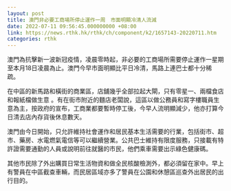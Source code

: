 ```yaml
---
layout: post
title: 澳門非必要工商場所停止運作一周　市面明顯冷清人流減
date: 2022-07-11 09:56:45.000000000 +08:00
link: https://news.rthk.hk/rthk/ch/component/k2/1657143-20220711.htm
categories: rthk
---
```


澳門為抗擊新一波新冠疫情，凌晨零時起，非必要的工商場所需要停止運作一星期至本月18日凌晨為止。澳門今早市面明顯比平日冷清，馬路上連巴士都十分稀疏。

在中區的新馬路和橫街的商業區，店舖幾乎全部拉起大閘，只有零星一、兩檔食店和報紙檔做生意 。有在街市附近的麵店老闆說，這區以做公務員和寫字樓職員生意為主，按政府的宣布，工商業都要暫時停工後，今早人流明顯減少，他亦打算今日清去店內存貨後休息數天。

澳門由今日開始，只允許維持社會運作和居民基本生活需要的行業，包括街市、超市、藥房、水電燃氣電信等可以繼續營業。公共巴士維持有限度服務，只接載有特許證需要通勤的人員或說明前往就醫的市民，他們乘車需要出示綠色健康碼。

其他市民除了外出購買日常生活物資和做全民核酸檢測外，都必須留在家中。早上有警員在中區截查車輛，而民居區域亦多了警員在公園和休憩區巡查外出居民的出行目的。
